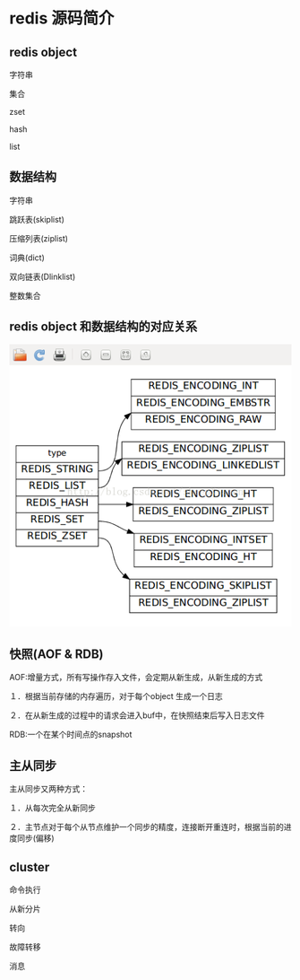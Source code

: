 # redis 源码简介

## redis object
字符串

集合

zset

hash

list

## 数据结构

字符串

跳跃表(skiplist)

压缩列表(ziplist)

词典(dict)

双向链表(Dlinklist)

整数集合

## redis object 和数据结构的对应关系
![](https://raw.githubusercontent.com/lxm798/picbed/master/redis_data_struct.png)

## 快照(AOF & RDB)

AOF:增量方式，所有写操作存入文件，会定期从新生成，从新生成的方式

１．根据当前存储的内存遍历，对于每个object 生成一个日志

２．在从新生成的过程中的请求会进入buf中，在快照结束后写入日志文件

RDB:一个在某个时间点的snapshot

## 主从同步
主从同步又两种方式：

１．从每次完全从新同步

２．主节点对于每个从节点维护一个同步的精度，连接断开重连时，根据当前的进度同步(偏移)

## cluster
命令执行

从新分片

转向

故障转移

消息
